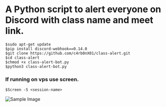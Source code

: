# A Python script to alert everyone on Discord with class name and meet link.
```
$sudo apt-get update
$pip install discord-webhook==0.14.0
$git clone https://github.com/c4rb0nX01/class-alert.git
$cd class-alert
$chmod +x class-alert-bot.py
$python3 class-alert-bot.py
```
### If running on vps use screen.
```$Screen -S <session-name>```

![Sample Image](https://i.ibb.co/KKpf4BB/Screenshot-2022-01-24-104251.png)

